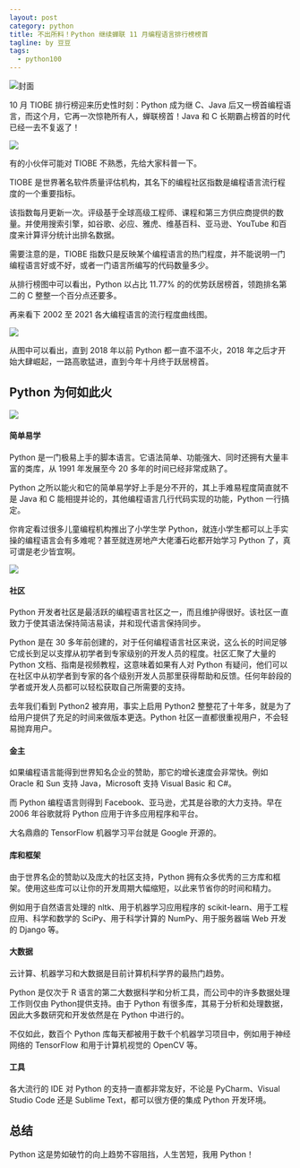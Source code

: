 ```yaml
---
layout: post
category: python
title: 不出所料！Python 继续蝉联 11 月编程语言排行榜榜首
tagline: by 豆豆
tags: 
  - python100
---
```


![封面](https://raw.githubusercontent.com/JustDoPython/justdopython.github.io/master/assets/images/2021/11/why-python-is-so-popular/logo.png)

10 月 TIOBE 排行榜迎来历史性时刻：Python 成为继 C、Java 后又一榜首编程语言，而这个月，它再一次惊艳所有人，蝉联榜首！Java 和 C 长期霸占榜首的时代已经一去不复返了！

<!--more-->

![](https://raw.githubusercontent.com/JustDoPython/justdopython.github.io/master/assets/images/2021/11/why-python-is-so-popular/001.png)

有的小伙伴可能对 TIOBE 不熟悉，先给大家科普一下。

TIOBE 是世界著名软件质量评估机构，其名下的编程社区指数是编程语言流行程度的一个重要指标。

该指数每月更新一次。评级基于全球高级工程师、课程和第三方供应商提供的数量。并使用搜索引擎，如谷歌、必应、雅虎、维基百科、亚马逊、YouTube 和百度来计算评分统计出排名数据。

需要注意的是，TIOBE 指数只是反映某个编程语言的热门程度，并不能说明一门编程语言好或不好，或者一门语言所编写的代码数量多少。

从排行榜图中可以看出，Python 以占比 11.77% 的的优势跃居榜首，领跑排名第二的 C 整整一个百分点还要多。

再来看下 2002 至 2021 各大编程语言的流行程度曲线图。

![](https://raw.githubusercontent.com/JustDoPython/justdopython.github.io/master/assets/images/2021/11/why-python-is-so-popular/002.png)

从图中可以看出，直到 2018 年以前 Python 都一直不温不火，2018 年之后才开始大肆崛起，一路高歌猛进，直到今年十月终于跃居榜首。

## Python 为何如此火

![](https://raw.githubusercontent.com/JustDoPython/justdopython.github.io/master/assets/images/2021/11/why-python-is-so-popular/003.png)

#### 简单易学

Python 是一门极易上手的脚本语言。它语法简单、功能强大、同时还拥有大量丰富的类库，从 1991 年发展至今 20 多年的时间已经非常成熟了。

Python 之所以能火和它的简单易学好上手是分不开的，其上手难易程度简直就不是 Java 和 C 能相提并论的，其他编程语言几行代码实现的功能，Python 一行搞定。

你肯定看过很多儿童编程机构推出了小学生学 Python，就连小学生都可以上手实操的编程语言会有多难呢？甚至就连房地产大佬潘石屹都开始学习 Python 了，真可谓是老少皆宜啊。

![](https://raw.githubusercontent.com/JustDoPython/justdopython.github.io/master/assets/images/2021/11/why-python-is-so-popular/004.png)

#### 社区

Python 开发者社区是最活跃的编程语言社区之一，而且维护得很好。该社区一直致力于使其语法保持简洁易读，并和现代语言保持同步。

Python 是在 30 多年前创建的，对于任何编程语言社区来说，这么长的时间足够它成长到足以支撑从初学者到专家级别的开发人员的程度。社区汇聚了大量的 Python 文档、指南是视频教程，这意味着如果有人对 Python 有疑问，他们可以在社区中从初学者到专家的各个级别开发人员那里获得帮助和反馈。任何年龄段的学者或开发人员都可以轻松获取自己所需要的支持。

去年我们看到 Python2 被弃用，事实上启用 Python2 整整花了十年多，就是为了给用户提供了充足的时间来做版本更迭。Python 社区一直都很重视用户，不会轻易抛弃用户。

#### 金主

如果编程语言能得到世界知名企业的赞助，那它的增长速度会非常快。例如 Oracle 和 Sun 支持 Java，Microsoft 支持 Visual Basic 和 C#。 

而 Python 编程语言则得到 Facebook、亚马逊，尤其是谷歌的大力支持。早在 2006 年谷歌就将 Python 应用于许多应用程序和平台。

大名鼎鼎的 TensorFlow 机器学习平台就是 Google 开源的。

#### 库和框架

由于世界名企的赞助以及庞大的社区支持，Python 拥有众多优秀的三方库和框架。使用这些库可以让你的开发周期大幅缩短，以此来节省你的时间和精力。

例如用于自然语言处理的 nltk、用于机器学习应用程序的 scikit-learn、用于工程应用、科学和数学的 SciPy、用于科学计算的 NumPy、用于服务器端 Web 开发的 Django 等。

#### 大数据

云计算、机器学习和大数据是目前计算机科学界的最热门趋势。

Python 是仅次于 R 语言的第二大数据科学和分析工具，而公司中的许多数据处理工作则仅由 Python提供支持。由于 Python 有很多库，其易于分析和处理数据，因此大多数研究和开发依然是在 Python 中进行的。

不仅如此，数百个 Python 库每天都被用于数千个机器学习项目中，例如用于神经网络的 TensorFlow 和用于计算机视觉的 OpenCV 等。

#### 工具

各大流行的 IDE 对 Python 的支持一直都非常友好，不论是 PyCharm、Visual Studio Code 还是 Sublime Text，都可以很方便的集成 Python 开发环境。

## 总结

Python 这是势如破竹的向上趋势不容阻挡，人生苦短，我用 Python！